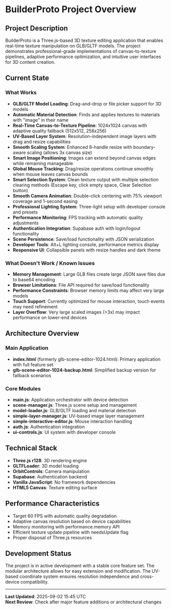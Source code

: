 # BuilderProto Project Overview

## Project Description
BuilderProto is a Three.js-based 3D texture editing application that enables real-time texture manipulation on GLB/GLTF models. The project demonstrates professional-grade implementations of canvas-to-texture pipelines, adaptive performance optimization, and intuitive user interfaces for 3D content creation.

## Current State

### What Works
- **GLB/GLTF Model Loading**: Drag-and-drop or file picker support for 3D models
- **Automatic Material Detection**: Finds and applies textures to materials with "image" in their name
- **Real-Time Canvas-to-Texture Pipeline**: 1024x1024 canvas with adaptive quality fallback (512x512, 256x256)
- **UV-Based Layer System**: Resolution-independent image layers with drag and resize capabilities
- **Smooth Scaling System**: Enhanced 8-handle resize with boundary-aware scaling (allows 3x canvas size)
- **Smart Image Positioning**: Images can extend beyond canvas edges while remaining manageable  
- **Global Mouse Tracking**: Drag/resize operations continue smoothly when mouse leaves canvas bounds
- **Smart Selection System**: Clean texture output with multiple selection clearing methods (Escape key, click empty space, Clear Selection button)
- **Smooth Camera Animation**: Double-click centering with 75% viewport coverage and 1-second easing
- **Professional Lighting System**: Three-light setup with developer console and presets
- **Performance Monitoring**: FPS tracking with automatic quality adjustments
- **Authentication Integration**: Supabase auth with login/logout functionality
- **Scene Persistence**: Save/load functionality with JSON serialization
- **Developer Tools**: Alt+L lighting console, performance metrics display
- **Responsive UI**: Collapsible panels with resize handles and dark theme

### What Doesn't Work / Known Issues
- **Memory Management**: Large GLB files create large JSON save files due to base64 encoding
- **Browser Limitations**: File API required for save/load functionality
- **Performance Constraints**: Browser memory limits may affect very large models
- **Touch Support**: Currently optimized for mouse interaction, touch events may need refinement
- **Layer Overflow**: Very large scaled images (>3x) may impact performance on lower-end devices

## Architecture Overview

### Main Application
- **index.html** (formerly glb-scene-editor-1024.html): Primary application with full feature set
- **glb-scene-editor-1024-backup.html**: Simplified backup version for fallback scenarios

### Core Modules
- **main.js**: Application orchestrator with device detection
- **scene-manager.js**: Three.js scene setup and management
- **model-loader.js**: GLB/GLTF loading and material detection
- **simple-layer-manager.js**: UV-based image layer management
- **simple-interactive-editor.js**: Mouse interaction handling
- **auth.js**: Authentication integration
- **ui-controls.js**: UI system with developer console

## Technical Stack
- **Three.js r128**: 3D rendering engine
- **GLTFLoader**: 3D model loading
- **OrbitControls**: Camera manipulation
- **Supabase**: Authentication backend
- **Vanilla JavaScript**: No framework dependencies
- **HTML5 Canvas**: Texture editing surface

## Performance Characteristics
- Target 60 FPS with automatic quality degradation
- Adaptive canvas resolution based on device capabilities
- Memory monitoring with performance.memory API
- Efficient texture update pipeline with needsUpdate flag
- Proper disposal of Three.js resources

## Development Status
The project is in active development with a stable core feature set. The modular architecture allows for easy extension and modification. The UV-based coordinate system ensures resolution independence and cross-device compatibility.

---
**Last Updated**: 2025-09-02 15:45 UTC  
**Next Review**: Check after major feature additions or architectural changes
